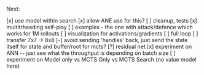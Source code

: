 Next:

[x] use model within search
    [x] allow ANE use for this?
[ ] cleanup, tests
[x] multitrheading self-play
[ ] examples - the one with attack/defence which works for 1M rollouts 
[ ] visualization for activations/gradients
[ ] full loop
[ ] transfer 7x7 -> 8x8
[-] avoid sending 'handles' back, just send the state itself for state and buffer/root for mcts?
[?] residual net
[x] experiment on ANN -- just see what the throughput is depending on batch size
[ ] experiment on Model only vs MCTS Only vs MCTS Search (no value model here)
    